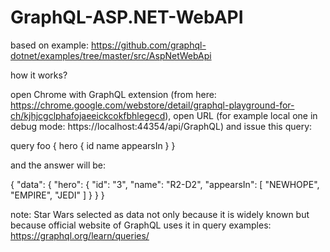 # GraphQL-ASP.NET-WebAPI

based on example:
 https://github.com/graphql-dotnet/examples/tree/master/src/AspNetWebApi


 how it works?

 open Chrome with GraphQL extension (from here: https://chrome.google.com/webstore/detail/graphql-playground-for-ch/kjhjcgclphafojaeeickcokfbhlegecd), open URL (for example local one in debug mode: https://localhost:44354/api/GraphQL) and issue this query:

query foo { hero { id name appearsIn } }

and the answer will be:

{
  "data": {
    "hero": {
      "id": "3",
      "name": "R2-D2",
      "appearsIn": [
        "NEWHOPE",
        "EMPIRE",
        "JEDI"
      ]
    }
  }
}

 
 note: Star Wars selected as data not only because it is widely known but because official website of GraphQL uses it in query examples: 
 https://graphql.org/learn/queries/
